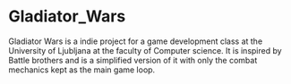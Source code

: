 # Gladiator_Wars
Gladiator Wars is a indie project for a game development class at the University of Ljubljana at the faculty of Computer science. It is inspired by Battle brothers and is a simplified version of it with only the combat mechanics kept as the main game loop.
